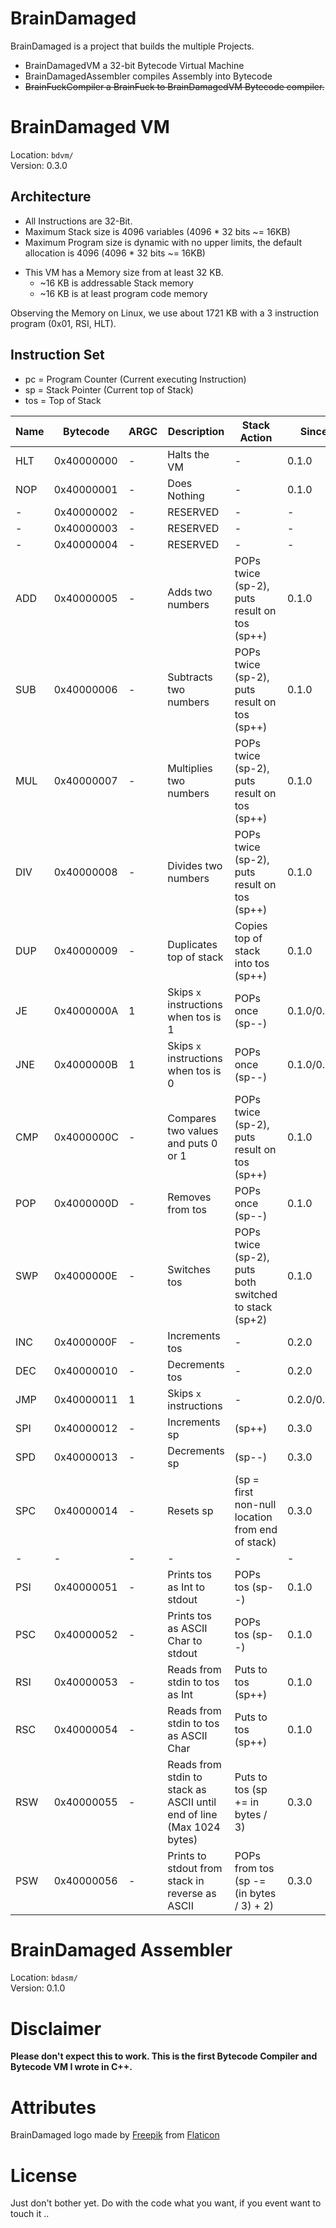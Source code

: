 # BrainDamaged

BrainDamaged is a project that builds the multiple Projects.

* BrainDamagedVM a 32-bit Bytecode Virtual Machine
* BrainDamagedAssembler compiles Assembly into Bytecode
* ~~BrainFuckCompiler a BrainFuck to BrainDamagedVM Bytecode compiler.~~

# BrainDamaged VM

Location: `bdvm/`  
Version: 0.3.0

## Architecture

* All Instructions are 32-Bit.
* Maximum Stack size is 4096 variables (4096 * 32 bits ~= 16KB)
* Maximum Program size is dynamic with no upper limits, the default allocation is 4096 (4096 * 32 bits ~= 16KB)

+ This VM has a Memory size from at least 32 KB.
  * ~16 KB is addressable Stack memory
  * ~16 KB is at least program code memory

Observing the Memory on Linux, we use about 1721 KB with a 3 instruction program (0x01, RSI, HLT).

## Instruction Set

* pc = Program Counter (Current executing Instruction)
* sp = Stack Pointer (Current top of Stack)
* tos = Top of Stack

| Name | Bytecode | ARGC | Description | Stack Action | Since |
|------|-----------|----------------|-------------|--------------|-------|
| HLT | 0x40000000 | - | Halts the VM | - | 0.1.0 |
| NOP | 0x40000001 | - | Does Nothing | - | 0.1.0 |
|  -  | 0x40000002 | - | RESERVED | - | - |
|  -  | 0x40000003 | - | RESERVED | - | - |
|  -  | 0x40000004 | - | RESERVED | - | - |
| ADD | 0x40000005 | - | Adds two numbers | POPs twice (sp-2), puts result on tos (sp++) | 0.1.0 |
| SUB | 0x40000006 | - | Subtracts two numbers | POPs twice (sp-2), puts result on tos (sp++) | 0.1.0 |
| MUL | 0x40000007 | - | Multiplies two numbers | POPs twice (sp-2), puts result on tos (sp++) | 0.1.0 |
| DIV | 0x40000008 | - | Divides two numbers | POPs twice (sp-2), puts result on tos (sp++) | 0.1.0 |
| DUP | 0x40000009 | - | Duplicates top of stack | Copies top of stack into tos (sp++) | 0.1.0 |
| JE  | 0x4000000A | 1 | Skips `x` instructions when tos is 1 | POPs once (sp--) | 0.1.0/0.3.0 |
| JNE | 0x4000000B | 1 | Skips `x` instructions when tos is 0 | POPs once (sp--) | 0.1.0/0.3.0 |
| CMP | 0x4000000C | - | Compares two values and puts 0 or 1 | POPs twice (sp-2), puts result on tos (sp++) | 0.1.0 |
| POP | 0x4000000D | - | Removes from tos | POPs once (sp--) | 0.1.0 |
| SWP | 0x4000000E | - | Switches tos | POPs twice (sp-2), puts both switched to stack (sp+2) | 0.1.0 |
| INC | 0x4000000F | - | Increments tos | - | 0.2.0 |
| DEC | 0x40000010 | - | Decrements tos | - | 0.2.0 |
| JMP | 0x40000011 | 1 | Skips `x` instructions | - | 0.2.0/0.3.0 |
| SPI | 0x40000012 | - | Increments sp | (sp++) | 0.3.0 |
| SPD | 0x40000013 | - | Decrements sp | (sp--) | 0.3.0 |
| SPC | 0x40000014 | - | Resets sp | (sp = first non-null location from end of stack) | 0.3.0 |
| - | - | - | - | - | - |
| PSI | 0x40000051 | - | Prints tos as Int to stdout | POPs tos (sp--) | 0.1.0 |
| PSC | 0x40000052 | - | Prints tos as ASCII Char to stdout | POPs tos (sp--) | 0.1.0 |
| RSI | 0x40000053 | - | Reads from stdin to tos as Int | Puts to tos (sp++) | 0.1.0 |
| RSC | 0x40000054 | - | Reads from stdin to tos as ASCII Char | Puts to tos (sp++) | 0.1.0 |
| RSW | 0x40000055 | - | Reads from stdin to stack as ASCII until end of line (Max 1024 bytes) | Puts to tos (sp += in bytes / 3) | 0.3.0 |
| PSW | 0x40000056 | - | Prints to stdout from stack in reverse as ASCII | POPs from tos (sp -= (in bytes / 3) + 2) | 0.3.0 |

# BrainDamaged Assembler

Location: `bdasm/`  
Version: 0.1.0

# Disclaimer
**Please don't expect this to work. This is the first Bytecode Compiler and Bytecode VM I wrote in C++.**

# Attributes

BrainDamaged logo made by [Freepik](https://www.flaticon.com/authors/freepik) from [Flaticon](https://www.flaticon.com/)

# License

Just don't bother yet. Do with the code what you want, if you event want to touch it ..